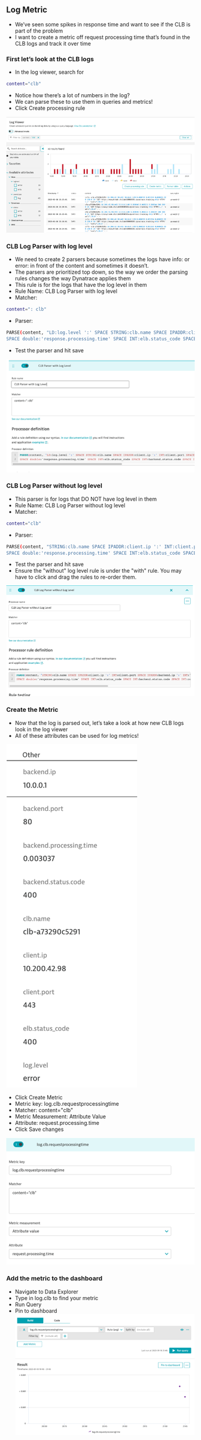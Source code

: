 ## Log Metric

- We’ve seen some spikes in response time and want to see if the CLB is part of the problem
- I want to create a metric off request processing time that’s found in the CLB logs and track it over time


### First let’s look at the CLB logs
- In the log viewer, search for
```bash
content="clb"
```
- Notice how there’s a lot of numbers in the log?
- We can parse these to use them in queries and metrics!
- Click Create processing rule

![logmetric1](../../../assets/images/logmetric1.png)

### CLB Log Parser with log level
- We need to create 2 parsers because sometimes the logs have info: or error: in front of the content and sometimes it doesn’t.
- The parsers are prioritized top down, so the way we order the parsing rules changes the way Dynatrace applies them
- This rule is for the logs that have the log level in them
- Rule Name: CLB Log Parser with log level
- Matcher:
``` bash
content=": clb"
```
- Parser:
```bash
PARSE(content, "LD:log.level ':' SPACE STRING:clb.name SPACE IPADDR:client.ip ':' INT:client.port SPACE IPADDR:backend.ip ':' INT:'backend.port' SPACE double:'request.processing.time' SPACE double:'backend.processing.time'
SPACE double:'response.processing.time' SPACE INT:elb.status_code SPACE INT:backend.status.code SPACE INT:recieved.bytes SPACE INT:sent.bytes SPACE STRING:request SPACE")
```
- Test the parser and hit save

![logmetric2](../../../assets/images/logmetric2.png)




### CLB Log Parser without log level
- This parser is for logs that DO NOT have log level in them
- Rule Name: CLB Log Parser without log level
- Matcher:
``` bash
content="clb"
```
- Parser:
```bash
PARSE(content, "STRING:clb.name SPACE IPADDR:client.ip ':' INT:client.port SPACE IPADDR:backend.ip ':' INT:'backend.port' SPACE double:'request.processing.time' SPACE double:'backend.processing.time'
SPACE double:'response.processing.time' SPACE INT:elb.status_code SPACE INT:backend.status.code SPACE INT:recieved.bytes SPACE INT:sent.bytes SPACE STRING:request SPACE")
```
- Test the parser and hit save
- Ensure the "without" log level rule is under the "with" rule. You may have to click and drag the rules to re-order them.

![logmetric3](../../../assets/images/logmetric3.png)


### Create the Metric
- Now that the log is parsed out, let’s take a look at how new CLB logs look in the log viewer
- All of these attributes can be used for log metrics!

![logmetric4](../../../assets/images/logmetric4.png)

- Click Create Metric  
- Metric key: log.clb.requestprocessingtime
- Matcher:  content="clb"
- Metric Measurement: Attribute Value
- Attribute: request.processing.time
- Click Save changes

![logmetric5](../../../assets/images/logmetric5.png)


### Add the metric to the dashboard
- Navigate to Data Explorer
- Type in log.clb to find your metric
- Run Query
- Pin to dashboard
![logmetric6](../../../assets/images/logmetric6.png)
